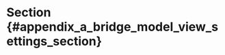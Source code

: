 Section {#appendix_a_bridge_model_view_settings_section}
==============================================
